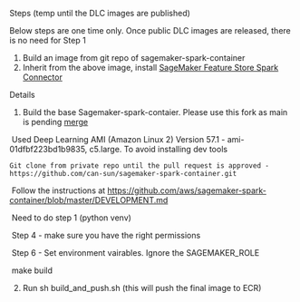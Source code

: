 Steps (temp until the DLC images are published)

Below steps are one time only. Once public DLC images are released, there is no need for Step 1

1. Build an image from git repo of sagemaker-spark-container
2. Inherit from the above image, install [SageMaker Feature Store Spark Connector](https://aws.amazon.com/about-aws/whats-new/2022/01/amazon-sagemaker-feature-store-connector-apache-spark-batch-data-ingestion/)



Details

1. Build the base Sagemaker-spark-contaier. Please use this fork as main is pending [merge](https://github.com/aws/sagemaker-spark-container/pull/75)

​		Used Deep Learning AMI (Amazon Linux 2) Version 57.1 - ami-01dfbf223bd1b9835, c5.large. To avoid installing dev tools

   	Git clone from private repo until the pull request is approved - https://github.com/can-sun/sagemaker-spark-container.git

​	   Follow the instructions at https://github.com/aws/sagemaker-spark-container/blob/master/DEVELOPMENT.md

​       	Need to do step 1 (python venv)

​       	Step 4 - make sure you have the right permissions

​       	Step 6 - Set environment vairables. Ignore the SAGEMAKER_ROLE

​       	make build      

2. Run sh build_and_push.sh (this will push the final image to ECR)

